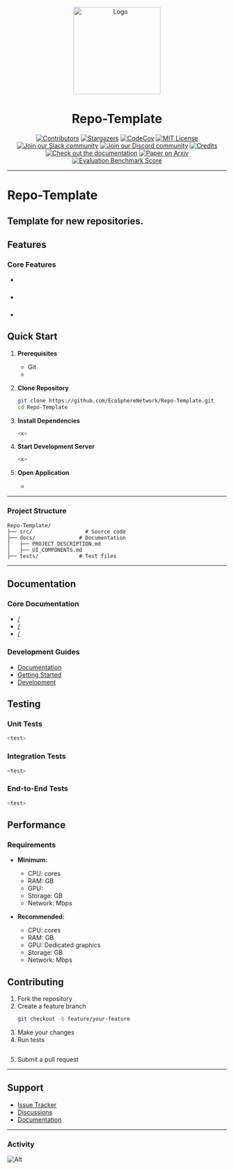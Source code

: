 <a name="readme-top"></a>

<div align="center">
  <img src="./docs/static/img/logo.png" alt="Logo" width="200">
  <h1 align="center">Repo-Template</h1>
</div>


<div align="center">
  <a href="https://github.com/EcoSphereNetwork/Repo-Template/graphs/contributors"><img src="https://img.shields.io/github/contributors/EcoSphereNetwork/Repo-Template?style=for-the-badge&color=blue" alt="Contributors"></a>
  <a href="https://github.com/EcoSphereNetwork/Repo-Template/stargazers"><img src="https://img.shields.io/github/stars/EcoSphereNetwork/Repo-Template?style=for-the-badge&color=blue" alt="Stargazers"></a>
  <a href="https://codecov.io/github/EcoSphereNetwork/Repo-Template?branch=main"><img alt="CodeCov" src="https://img.shields.io/codecov/c/github/EcoSphereNetwork/Repo-Template?style=for-the-badge&color=blue"></a>
  <a href="https://github.com/EcoSphereNetwork/Repo-Template/blob/main/LICENSE"><img src="https://img.shields.io/github/license/EcoSphereNetwork/Repo-Template?style=for-the-badge&color=blue" alt="MIT License"></a>
  <br/>
  <a href="https://join.slack.com/t/openhands-ai/shared_invite/zt-2vbfigwev-G03twSpXaErwzYVD4CFiBg"><img src="https://img.shields.io/badge/Slack-Join%20Us-red?logo=slack&logoColor=white&style=for-the-badge" alt="Join our Slack community"></a>
  <a href="https://discord.gg/ESHStjSjD4"><img src="https://img.shields.io/badge/Discord-Join%20Us-purple?logo=discord&logoColor=white&style=for-the-badge" alt="Join our Discord community"></a>
  <a href="https://github.com/EcoSphereNetwork/Repo-Template/blob/main/CREDITS.md"><img src="https://img.shields.io/badge/Project-Credits-blue?style=for-the-badge&color=FFE165&logo=github&logoColor=white" alt="Credits"></a>
  <br/>
  <a href="https://docs.all-hands.dev/modules/usage/getting-started"><img src="https://img.shields.io/badge/Documentation-000?logo=googledocs&logoColor=FFE165&style=for-the-badge" alt="Check out the documentation"></a>
  <a href="https://arxiv.org/abs/2407.16741"><img src="https://img.shields.io/badge/Paper%20on%20Arxiv-000?logoColor=FFE165&logo=arxiv&style=for-the-badge" alt="Paper on Arxiv"></a>
  <a href="https://huggingface.co/spaces/OpenHands/evaluation"><img src="https://img.shields.io/badge/Benchmark%20score-000?logoColor=FFE165&logo=huggingface&style=for-the-badge" alt="Evaluation Benchmark Score"></a>
  <hr>
</div>

# Repo-Template
Template for new repositories.
---


## Features

### Core Features
- <x>

### <x>
- <x>

### <x>
- <x>


## Quick Start

1. **Prerequisites**
   - Git
   - <x>

2. **Clone Repository**
   ```bash
   git clone https://github.com/EcoSphereNetwork/Repo-Template.git
   cd Repo-Template
   ```

3. **Install Dependencies**
   ```bash
   <x>
   ```

4. **Start Development Server**
   ```bash
   <x>
   ```

5. **Open Application**
   - <x>

---

### Project Structure
```
Repo-Template/
├── src/                 # Source code
├── docs/              # Documentation
│   ├── PROJECT_DESCRIPTION.md
│   ├── UI_COMPONENTS.md
├── tests/             # Test files
```

---

## Documentation

### Core Documentation
- [<Docs>/](docs/<x>/<x>/)
- [<Docs>/](docs/<x>/<x>/)
- [<Docs>/](docs/<x>/<x>/)

### Development Guides
- [<x> Documentation](docs/<x>/<x>)
- [Getting Started](docs/<x>/<x>)
- [<x> Development](docs/<x>/<x>)

## Testing

### Unit Tests
```bash
<test>
```

### Integration Tests
```bash
<test>
```

### End-to-End Tests
```bash
<test>
```

## Performance

### Requirements
- **Minimum:**
  - CPU: <x> cores
  - RAM: <x>GB
  - GPU: <x>
  - Storage: <x>GB
  - Network: <x>Mbps

- **Recommended:**
  - CPU: <x> cores
  - RAM: <x>GB
  - GPU: Dedicated graphics
  - Storage: <x>GB
  - Network: <x>Mbps

## Contributing

1. Fork the repository
2. Create a feature branch
   ```bash
   git checkout -b feature/your-feature
   ```
3. Make your changes
4. Run tests
   ```bash

   ```
5. Submit a pull request

---

## Support

- [Issue Tracker](https://github.com/EcoSphereNetwork/Repo-Template/issues)
- [Discussions](https://github.com/EcoSphereNetwork/Repo-Template/discussions)
- [Documentation](docs/)

---

### Activity

![Alt](https://repobeats.axiom.co/api/embed/cb5cd21d87747a17558d55c005034a3578f3dd28.svg "Repobeats analytics image")
